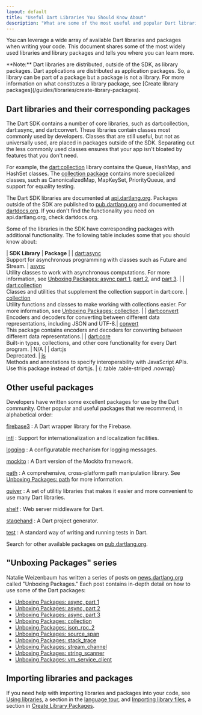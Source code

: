 ```yaml
---
layout: default
title: "Useful Dart Libraries You Should Know About"
description: "What are some of the most useful and popular Dart libraries and where can you learn more."
---
```


You can leverage a wide array of available Dart libraries and packages when
writing your code. This document shares some of the most widely
used libraries and library packages and tells you where you can learn more.

<aside class="alert alert-info" markdown="1">
**Note:**
Dart libraries are distributed, outside of the SDK, as library packages.
Dart applications are distributed as application packages. So, a library
can be part of a package but a package is not a library.
For more information on what constitutes a library package, see
[Create library packages](/guides/libraries/create-library-packages).
</aside>

## Dart libraries and their corresponding packages

The Dart SDK contains a number of core libraries, such as dart:collection,
dart:async, and dart:convert. These libraries contain classes most
commonly used by developers.  Classes that are still useful,
but not as universally used, are placed in packages outside of the SDK.
Separating out the less commonly used classes ensures that your app
isn't bloated by features that you don't need.

For example, the
[dart:collection](https://api.dartlang.org/stable/dart-collection/dart-collection-library.html)
library contains the Queue, HashMap, and HashSet classes. The
[collection package](https://www.dartdocs.org/documentation/collection/latest/collection/collection-library.html)
contains more specialized classes, such as CanonicalizedMap, MapKeySet, PriorityQueue,
and support for equality testing.

The Dart SDK libraries are documented at [api.dartlang.org](https://api.dartlang.org/stable/).
Packages outside of the SDK are published to [pub.dartlang.org](https://pub.dartlang.org/)
and documented at [dartdocs.org](https://www.dartdocs.org/).
If you don't find the functionality you need on api.dartlang.org, check dartdocs.org.

Some of the libraries in the SDK have corresponding packages with additional
functionality. The following table includes some that you should know about:

| **SDK Library** | **Package** |
| [dart:async](https://api.dartlang.org/stable/dart-async/dart-async-library.html)<br>Support for asynchronous programming with classes such as Future and Stream. | [async](https://www.dartdocs.org/documentation/async/latest/)<br>Utility classes to work with asynchronous computations. For more information, see [Unboxing Packages: async part 1](http://news.dartlang.org/2016/03/unboxing-packages-async-part-1.html), [part 2](http://news.dartlang.org/2016/03/unboxing-packages-async-part-2.html), and [part 3](http://news.dartlang.org/2016/04/unboxing-packages-async-part-3.html). |
| [dart:collection](https://api.dartlang.org/stable/dart-collection/dart-collection-library.html)<br>Classes and utilities that supplement the collection support in dart:core. | [collection](https://www.dartdocs.org/documentation/collection/latest)<br>Utility functions and classes to make working with collections easier. For more information, see [Unboxing Packages: collection](http://news.dartlang.org/2016/01/unboxing-packages-collection.html). |
| [dart:convert](https://api.dartlang.org/stable/dart-convert/dart-convert-library.html)<br>Encoders and decoders for converting between different data representations, including JSON and UTF-8.| [convert](https://www.dartdocs.org/documentation/convert/latest/)<br>This package contains encoders and decoders for converting between different data representations.|
| [dart:core](https://api.dartlang.org/stable/dart-core/dart-core-library.html)<br>Built-in types, collections, and other core functionality for every Dart program. | N/A |
| dart:js<br>Deprecated. | [js](https://www.dartdocs.org/documentation/js/latest)<br>Methods and annotations to specify interoperability with JavaScript APIs. Use this package instead of dart:js. |
{:.table .table-striped .nowrap}

## Other useful packages

Developers have written some excellent packages for use by the
Dart community.  Other popular and useful packages that we recommend,
in alphabetical order:

[firebase3](https://pub.dartlang.org/packages/firebase3)
: A Dart wrapper library for the Firebase.

[intl](https://pub.dartlang.org/packages/intl)
: Support for internationalization and localization facilities.

[logging](https://pub.dartlang.org/packages/logging)
: A configuratable mechanism for logging messages.

[mockito](https://pub.dartlang.org/packages/mockito)
: A Dart version of the Mockito framework.

[path](https://pub.dartlang.org/packages/path)
: A comprehensive, cross-platform path manipulation library.
  See [Unboxing Packages: path](http://news.dartlang.org/2016/06/unboxing-packages-path.html)
  for more information.

[quiver](https://pub.dartlang.org/packages/quiver)
: A set of utilitiy libraries that makes it easier and more convenient to use many Dart
  libraries.

[shelf](https://pub.dartlang.org/packages/shelf)
: Web server middleware for Dart.

[stagehand](https://pub.dartlang.org/packages/stagehand)
: A Dart project generator.

[test](https://pub.dartlang.org/packages/test)
: A standard way of writing and running tests in Dart.

Search for other available packages on [pub.dartlang.org](https://pub.dartlang.org/).

## "Unboxing Packages" series

Natalie Weizenbaum has written a series of posts on
[news.dartlang.org](http://news.dartlang.org/) called "Unboxing Packages."
Each post contains in-depth detail on how to use some of the Dart packages:

* [Unboxing Packages: async, part 1](http://news.dartlang.org/2016/03/unboxing-packages-async-part-1.html)
* [Unboxing Packages: async, part 2](http://news.dartlang.org/2016/03/unboxing-packages-async-part-2.html)
* [Unboxing Packages: async, part 3](http://news.dartlang.org/2016/04/unboxing-packages-async-part-3.html)
* [Unboxing Packages: collection](http://news.dartlang.org/2016/01/unboxing-packages-collection.html)
* [Unboxing Packages: json_rpc_2](http://news.dartlang.org/2016/05/unboxing-packages-jsonrpc2.html)
* [Unboxing Packages: source_span](http://news.dartlang.org/2016/02/one-of-best-aspects-of-package.html)
* [Unboxing Packages: stack_trace](http://news.dartlang.org/2016/01/unboxing-packages-stacktrace.html)
* [Unboxing Packages: stream_channel](http://news.dartlang.org/2016/04/unboxing-packages-streamchannel.html)
* [Unboxing Packages: string_scanner](http://news.dartlang.org/2016/02/unboxing-packages-stringscanner.html)
* [Unboxing Packages: vm_service_client](http://news.dartlang.org/2016/05/unboxing-packages-vmserviceclient.html)

## Importing libraries and packages

If you need help with importing libraries and packages into your code, see
[Using libraries](/guides/language/language-tour#libraries-and-visibility),
a section in the [language tour](/guides/language/language-tour), and
[Importing library files](/guides/libraries/create-library-packages#importing-library-files),
a section in [Create Library Packages](/guides/libraries/create-library-packages).
